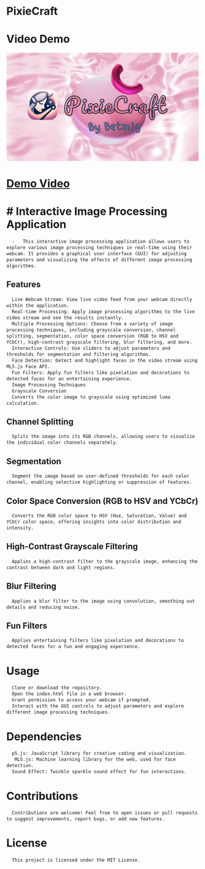 # PixieCraft
# Video Demo

![PixieCraft](https://github.com/betmig/PixieCraft/blob/main/PixieCraft.png?raw=true)
# [Demo Video](https://youtu.be/loTkCG9rGt8)

# #  Interactive Image Processing Application
      -   This interactive image processing application allows users to explore various image processing techniques in real-time using their webcam. It provides a graphical user interface (GUI) for adjusting parameters and visualizing the effects of different image processing algorithms.

## Features
      Live Webcam Stream: View live video feed from your webcam directly within the application.
      Real-time Processing: Apply image processing algorithms to the live video stream and see the results instantly.
      Multiple Processing Options: Choose from a variety of image processing techniques, including grayscale conversion, channel splitting, segmentation, color space conversion (RGB to HSV and YCbCr), high-contrast grayscale filtering, blur filtering, and more.
      Interactive Controls: Use sliders to adjust parameters and thresholds for segmentation and filtering algorithms.
      Face Detection: Detect and highlight faces in the video stream using ML5.js Face API.
      Fun Filters: Apply fun filters like pixelation and decorations to detected faces for an entertaining experience.
      Image Processing Techniques
      Grayscale Conversion
      Converts the color image to grayscale using optimized luma calculation.

## Channel Splitting
      Splits the image into its RGB channels, allowing users to visualize the individual color channels separately.

## Segmentation
      Segment the image based on user-defined thresholds for each color channel, enabling selective highlighting or suppression of features.

## Color Space Conversion (RGB to HSV and YCbCr)
      Converts the RGB color space to HSV (Hue, Saturation, Value) and YCbCr color space, offering insights into color distribution and intensity.

## High-Contrast Grayscale Filtering
      Applies a high-contrast filter to the grayscale image, enhancing the contrast between dark and light regions.

## Blur Filtering
      Applies a blur filter to the image using convolution, smoothing out details and reducing noise.

## Fun Filters
      Applies entertaining filters like pixelation and decorations to detected faces for a fun and engaging experience.

# Usage
      Clone or download the repository.
      Open the index.html file in a web browser.
      Grant permission to access your webcam if prompted.
      Interact with the GUI controls to adjust parameters and explore different image processing techniques.
# Dependencies
      p5.js: JavaScript library for creative coding and visualization.
       ML5.js: Machine learning library for the web, used for face detection.
      Sound Effect: Twinkle sparkle sound effect for fun interactions.
# Contributions
      Contributions are welcome! Feel free to open issues or pull requests to suggest improvements, report bugs, or add new features.

# License
      This project is licensed under the MIT License.
